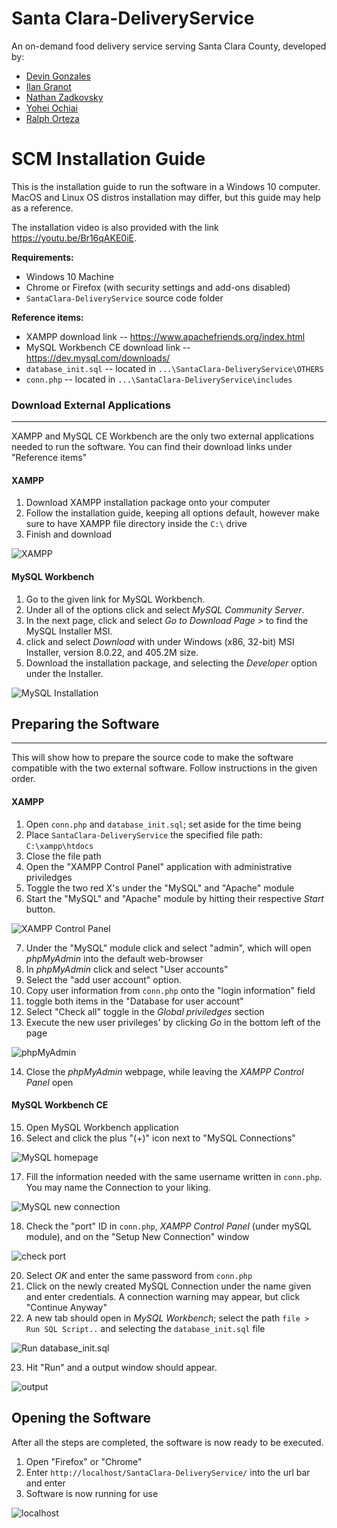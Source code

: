 
# Santa Clara-DeliveryService
An on-demand food delivery service serving Santa Clara County, developed by:
* [Devin Gonzales](https://github.com/DJGonzales96) 
* [Ilan Granot](https://github.com/ilangranot) 
* [Nathan Zadkovsky](https://github.com/nathanmarzzz)
* [Yohei Ochiai](https://github.com/yochiaigithub)
* [Ralph Orteza](https://github.com/ralphorteza)
# SCM Installation Guide
This is the installation guide to run the software in a Windows 10 computer. MacOS and Linux OS distros installation may differ, but this guide may help as a reference.

The installation video is also provided with the link https://youtu.be/Br16qAKE0iE.

**Requirements:**
- Windows 10 Machine
- Chrome or Firefox (with security settings and add-ons disabled)
- `SantaClara-DeliveryService` source code folder

**Reference items:**
- XAMPP download link -- https://www.apachefriends.org/index.html
- MySQL Workbench CE download link -- https://dev.mysql.com/downloads/
- `database_init.sql` -- located in `...\SantaClara-DeliveryService\OTHERS`
- `conn.php` -- located in `...\SantaClara-DeliveryService\includes`


### Download External Applications
---
XAMPP and MySQL CE Workbench are the only two external applications needed to run the software. You can find their download links under "Reference items"

#### XAMPP

 1. Download XAMPP installation package onto your computer
 2. Follow the installation guide, keeping all options default, however make sure to have XAMPP file directory inside the `C:\` drive
 4. Finish and download

  ![XAMPP](XAMPP_homepage.png)

#### MySQL Workbench

1. Go to the given link for MySQL Workbench.
2. Under all of the options click and select *MySQL Community Server*.
3. In the next page, click and select *Go to Download Page >* to find the MySQL Installer MSI.
4. click and select *Download* with under Windows (x86, 32-bit) MSI Installer, version 8.0.22, and 405.2M size.
5. Download the installation package, and selecting the *Developer* option under the Installer.

  ![MySQL Installation](MySQL_Installer.png)



## Preparing the Software
---
This will show how to prepare the source code to make the software compatible with the two external software. Follow instructions in the given order.

#### XAMPP
1. Open `conn.php` and `database_init.sql`; set aside for the time being
2. Place `SantaClara-DeliveryService` the specified file path: `C:\xampp\htdocs`
3. Close the file path
4. Open the "XAMPP Control Panel" application with administrative priviledges
5. Toggle the two red X's under the "MySQL" and "Apache" module
6. Start the "MySQL" and "Apache" module by hitting their respective *Start* button.

  ![XAMPP Control Panel](XAMPP_CTRL_PNL.png)

7. Under the "MySQL" module click and select "admin", which will open *phpMyAdmin* into the default web-browser
8. In *phpMyAdmin* click and select "User accounts"
9. Select the "add user account" option.
10. Copy user information from `conn.php` onto the "login information" field
11. toggle both items in the "Database for user account"
12. Select "Check all" toggle in the *Global priviledges* section
13. Execute the new user privileges' by clicking *Go* in the bottom left of the page

  ![phpMyAdmin](phpMyAdmin_USER_ACCT.png)

14. Close the *phpMyAdmin* webpage, while leaving the *XAMPP Control Panel* open

#### MySQL Workbench CE
15. Open MySQL Workbench application
16. Select and click the plus "(+)" icon next to "MySQL Connections"

![MySQL homepage](SQL_HME_PAGE.png)

17. Fill the information needed with the same username written in `conn.php`. You may name the Connection to your liking.

![MySQL new connection](MYSQL_connect.png)

18. Check the "port" ID in `conn.php`, *XAMPP Control Panel* (under mySQL module), and on the "Setup New Connection" window

![check port](port_3306.png)

20. Select *OK* and enter the same password from `conn.php`
21. Click on the newly created MySQL Connection under the name given and enter credentials. A connection warning may appear, but click "Continue Anyway"
22. A new tab should open in *MySQL Workbench*; select the path `file > Run SQL Script..` and selecting the `database_init.sql` file

![Run database_init.sql](run_init.png)

23. Hit "Run" and a output window should appear.

![output](successful_mysql.png)

## Opening the Software
After all the steps are completed, the software is now ready to be executed.

1. Open "Firefox" or "Chrome"
2. Enter `http://localhost/SantaClara-DeliveryService/` into the url bar and enter
3. Software is now running for use

 ![localhost](localHost.png)
